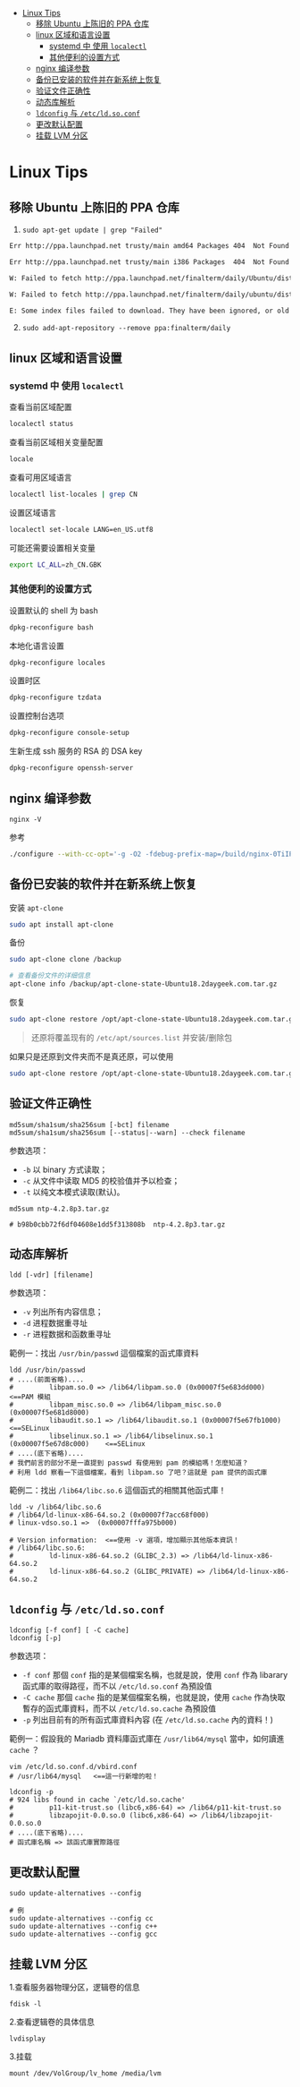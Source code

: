 <!-- TOC -->

- [Linux Tips](#linux-tips)
    - [移除 Ubuntu 上陈旧的 PPA 仓库](#移除-ubuntu-上陈旧的-ppa-仓库)
    - [linux 区域和语言设置](#linux-区域和语言设置)
        - [systemd 中 使用 `localectl`](#systemd-中-使用-localectl)
        - [其他便利的设置方式](#其他便利的设置方式)
    - [nginx 编译参数](#nginx-编译参数)
    - [备份已安装的软件并在新系统上恢复](#备份已安装的软件并在新系统上恢复)
    - [验证文件正确性](#验证文件正确性)
    - [动态库解析](#动态库解析)
    - [`ldconfig` 与 `/etc/ld.so.conf`](#ldconfig-与-etcldsoconf)
    - [更改默认配置](#更改默认配置)
    - [挂载 LVM 分区](#挂载-lvm-分区)

<!-- /TOC -->

# Linux Tips

## 移除 Ubuntu 上陈旧的 PPA 仓库

1. `sudo apt-get update | grep "Failed"`

```bash
Err http://ppa.launchpad.net trusty/main amd64 Packages 404  Not Found

Err http://ppa.launchpad.net trusty/main i386 Packages  404  Not Found

W: Failed to fetch http://ppa.launchpad.net/finalterm/daily/Ubuntu/dists/trusty/main/binary-amd64/Packages  404  Not Found

W: Failed to fetch http://ppa.launchpad.net/finalterm/daily/ubuntu/dists/trusty/main/binary-i386/Packages  404  Not Found

E: Some index files failed to download. They have been ignored, or old ones used instead.
```

2. `sudo add-apt-repository --remove ppa:finalterm/daily`

## linux 区域和语言设置

### systemd 中 使用 `localectl`

查看当前区域配置

```bash
localectl status
```

查看当前区域相关变量配置

```bash
locale
```

查看可用区域语言

```bash
localectl list-locales | grep CN
```

设置区域语言

```bash
localectl set-locale LANG=en_US.utf8
```

可能还需要设置相关变量

```bash
export LC_ALL=zh_CN.GBK
```

### 其他便利的设置方式

设置默认的 shell 为 bash

```bash
dpkg-reconfigure bash
```

本地化语言设置

```bash
dpkg-reconfigure locales
```

设置时区

```bash
dpkg-reconfigure tzdata
```

设置控制台选项

```bash
dpkg-reconfigure console-setup
```

生新生成 ssh 服务的 RSA 的 DSA key

```bash
dpkg-reconfigure openssh-server
```

## nginx 编译参数

```shell
nginx -V
```

参考

```bash
./configure --with-cc-opt='-g -O2 -fdebug-prefix-map=/build/nginx-0TiIP5/nginx-1.10.3=. -fstack-protector-strong -Wformat -Werror=format-security -D_FORTIFY_SOURCE=2' --with-ld-opt='-Wl,-z,relro -Wl,-z,now' --prefix=/usr/share/nginx --conf-path=/etc/nginx/nginx.conf --http-log-path=/var/log/nginx/access.log --error-log-path=/var/log/nginx/error.log --lock-path=/var/lock/nginx.lock --pid-path=/run/nginx.pid --modules-path=/usr/lib/nginx/modules --http-client-body-temp-path=/var/lib/nginx/body --http-fastcgi-temp-path=/var/lib/nginx/fastcgi --http-proxy-temp-path=/var/lib/nginx/proxy --http-scgi-temp-path=/var/lib/nginx/scgi --http-uwsgi-temp-path=/var/lib/nginx/uwsgi --with-debug --with-pcre-jit --with-http_ssl_module --with-http_stub_status_module --with-http_realip_module --with-http_auth_request_module --with-http_v2_module --with-http_dav_module --with-http_slice_module --with-threads --with-http_addition_module --with-http_geoip_module=dynamic --with-http_gunzip_module --with-http_gzip_static_module --with-http_image_filter_module=dynamic --with-http_sub_module --with-http_xslt_module=dynamic --with-stream=dynamic --with-stream_ssl_module --with-mail=dynamic --with-mail_ssl_module --add-module=../nginx-rtmp-module --with-pcre=../pcre-8.43 --with-zlib=../zlib-1.2.11 --add-dynamic-module=../ngx_http_auth_pam_module --add-dynamic-module=../nginx-dav-ext-module --add-dynamic-module=../echo-nginx-module --add-module=../ngx_http_substitutions_filter_module --add-module=../nginx-upstream-fair
```

## 备份已安装的软件并在新系统上恢复

安装 `apt-clone`

```bash
sudo apt install apt-clone
```

备份

```bash
sudo apt-clone clone /backup

# 查看备份文件的详细信息
apt-clone info /backup/apt-clone-state-Ubuntu18.2daygeek.com.tar.gz
```

恢复

```bash
sudo apt-clone restore /opt/apt-clone-state-Ubuntu18.2daygeek.com.tar.gz
```

> 还原将覆盖现有的 `/etc/apt/sources.list` 并安装/删除包

如果只是还原到文件夹而不是真还原，可以使用

```bash
sudo apt-clone restore /opt/apt-clone-state-Ubuntu18.2daygeek.com.tar.gz --destination /opt/oldubuntu
```

## 验证文件正确性

```shell
md5sum/sha1sum/sha256sum [-bct] filename
md5sum/sha1sum/sha256sum [--status|--warn] --check filename
```

参数选项：

- `-b` 以 binary 方式读取；
- `-c` 从文件中读取 MD5 的校验值并予以检查；
- `-t` 以纯文本模式读取(默认)。

```shell
md5sum ntp-4.2.8p3.tar.gz

# b98b0cbb72f6df04608e1dd5f313808b  ntp-4.2.8p3.tar.gz
```

## 动态库解析

```shell
ldd [-vdr] [filename]
```

参数选项：

- `-v` 列出所有内容信息；
- `-d` 进程数据重寻址
- `-r` 进程数据和函数重寻址

範例一：找出 `/usr/bin/passwd` 這個檔案的函式庫資料

```shell
ldd /usr/bin/passwd
# ....(前面省略)....
#         libpam.so.0 => /lib64/libpam.so.0 (0x00007f5e683dd000)            <==PAM 模組
#         libpam_misc.so.0 => /lib64/libpam_misc.so.0 (0x00007f5e681d8000)
#         libaudit.so.1 => /lib64/libaudit.so.1 (0x00007f5e67fb1000)        <==SELinux
#         libselinux.so.1 => /lib64/libselinux.so.1 (0x00007f5e67d8c000)    <==SELinux
# ....(底下省略)....
# 我們前言的部分不是一直提到 passwd 有使用到 pam 的模組嗎！怎麼知道？
# 利用 ldd 察看一下這個檔案，看到 libpam.so 了吧？這就是 pam 提供的函式庫
```

範例二：找出 `/lib64/libc.so.6` 這個函式的相關其他函式庫！

```shell
ldd -v /lib64/libc.so.6
# /lib64/ld-linux-x86-64.so.2 (0x00007f7acc68f000)
# linux-vdso.so.1 =>  (0x00007fffa975b000)

# Version information:  <==使用 -v 選項，增加顯示其他版本資訊！
# /lib64/libc.so.6:
#         ld-linux-x86-64.so.2 (GLIBC_2.3) => /lib64/ld-linux-x86-64.so.2
#         ld-linux-x86-64.so.2 (GLIBC_PRIVATE) => /lib64/ld-linux-x86-64.so.2
```

## `ldconfig` 与 `/etc/ld.so.conf`

```shell
ldconfig [-f conf] [ -C cache]
ldconfig [-p]
```

参数选项：

- `-f conf` 那個 `conf` 指的是某個檔案名稱，也就是說，使用 `conf` 作為 libarary 函式庫的取得路徑，而不以 `/etc/ld.so.conf` 為預設值
- `-C cache` 那個 `cache` 指的是某個檔案名稱，也就是說，使用 `cache` 作為快取暫存的函式庫資料，而不以 `/etc/ld.so.cache` 為預設值
- `-p` 列出目前有的所有函式庫資料內容 (在 `/etc/ld.so.cache` 內的資料！)

範例一：假設我的 Mariadb 資料庫函式庫在 `/usr/lib64/mysql` 當中，如何讀進 `cache` ？

```shell
vim /etc/ld.so.conf.d/vbird.conf
# /usr/lib64/mysql   <==這一行新增的啦！

ldconfig -p
# 924 libs found in cache `/etc/ld.so.cache'
#         p11-kit-trust.so (libc6,x86-64) => /lib64/p11-kit-trust.so
#         libzapojit-0.0.so.0 (libc6,x86-64) => /lib64/libzapojit-0.0.so.0
# ....(底下省略)....
# 函式庫名稱 => 該函式庫實際路徑
```

## 更改默认配置

```shell
sudo update-alternatives --config

# 例
sudo update-alternatives --config cc
sudo update-alternatives --config c++
sudo update-alternatives --config gcc
```

## 挂载 LVM 分区

1.查看服务器物理分区，逻辑卷的信息

```shell
fdisk -l
```

2.查看逻辑卷的具体信息

```shell
lvdisplay
```

3.挂载

```shell
mount /dev/VolGroup/lv_home /media/lvm
```

